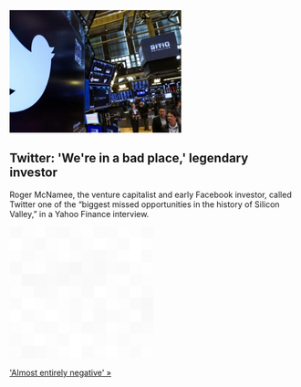 
![Twitter: 'We're in a bad place,' legendary investor](./20220716235853.png)
## Twitter: 'We're in a bad place,' legendary investor

Roger McNamee, the venture capitalist and early Facebook investor, called Twitter one of the “biggest missed opportunities in the history of Silicon Valley,” in a Yahoo Finance interview.

![pic](../square_bg.png)

['Almost entirely negative' »](https://www.yahoo.com/finance/news/roger-mcnamee-twitter-missed-opportunity-145814888.html)
